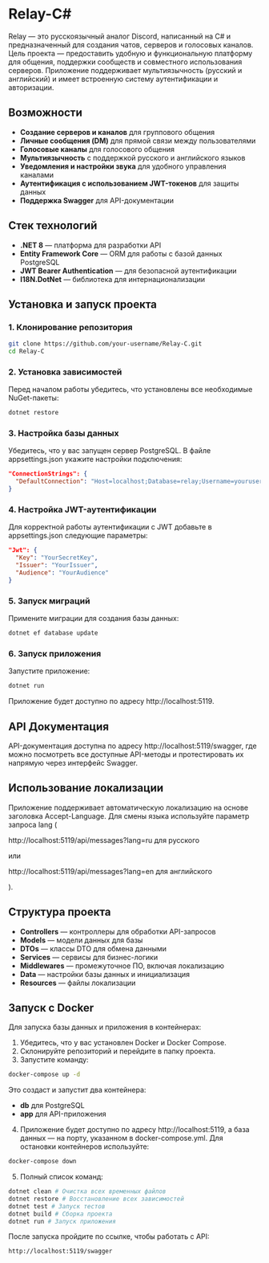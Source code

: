 # Relay-C#

Relay — это русскоязычный аналог Discord, написанный на C# и предназначенный для создания чатов, серверов и голосовых каналов. Цель проекта — предоставить удобную и функциональную платформу для общения, поддержки сообществ и совместного использования серверов. Приложение поддерживает мультиязычность (русский и английский) и имеет встроенную систему аутентификации и авторизации.

## Возможности

- **Создание серверов и каналов** для группового общения
- **Личные сообщения (DM)** для прямой связи между пользователями
- **Голосовые каналы** для голосового общения
- **Мультиязычность** с поддержкой русского и английского языков
- **Уведомления и настройки звука** для удобного управления каналами
- **Аутентификация с использованием JWT-токенов** для защиты данных
- **Поддержка Swagger** для API-документации

## Стек технологий

- **.NET 8** — платформа для разработки API
- **Entity Framework Core** — ORM для работы с базой данных PostgreSQL
- **JWT Bearer Authentication** — для безопасной аутентификации
- **I18N.DotNet** — библиотека для интернационализации

## Установка и запуск проекта

### 1. Клонирование репозитория
```bash
git clone https://github.com/your-username/Relay-C.git
cd Relay-C
```

### 2. Установка зависимостей
Перед началом работы убедитесь, что установлены все необходимые NuGet-пакеты:

```bash
dotnet restore
```

### 3. Настройка базы данных
Убедитесь, что у вас запущен сервер PostgreSQL. В файле appsettings.json укажите настройки подключения:

```json
"ConnectionStrings": {
  "DefaultConnection": "Host=localhost;Database=relay;Username=yourusername;Password=yourpassword"
}
```

### 4. Настройка JWT-аутентификации
Для корректной работы аутентификации с JWT добавьте в appsettings.json следующие параметры:

```json
"Jwt": {
  "Key": "YourSecretKey",
  "Issuer": "YourIssuer",
  "Audience": "YourAudience"
}
```

### 5. Запуск миграций
Примените миграции для создания базы данных:

```bash
dotnet ef database update
```

### 6. Запуск приложения
Запустите приложение:

```bash
dotnet run
```

Приложение будет доступно по адресу http://localhost:5119.

## API Документация

API-документация доступна по адресу http://localhost:5119/swagger, где можно посмотреть все доступные API-методы и протестировать их напрямую через интерфейс Swagger.

## Использование локализации

Приложение поддерживает автоматическую локализацию на основе заголовка Accept-Language. Для смены языка используйте параметр запроса lang
(
  
  http://localhost:5119/api/messages?lang=ru для русского

  или

  http://localhost:5119/api/messages?lang=en для английского

).

## Структура проекта

- **Controllers** — контроллеры для обработки API-запросов
- **Models** — модели данных для базы
- **DTOs** — классы DTO для обмена данными
- **Services** — сервисы для бизнес-логики
- **Middlewares** — промежуточное ПО, включая локализацию
- **Data** — настройки базы данных и инициализация
- **Resources** — файлы локализации

## Запуск с Docker

Для запуска базы данных и приложения в контейнерах:

1. Убедитесь, что у вас установлен Docker и Docker Compose.
2. Склонируйте репозиторий и перейдите в папку проекта.
3. Запустите команду:

```bash
docker-compose up -d
```

Это создаст и запустит два контейнера:

- **db** для PostgreSQL
- **app** для API-приложения

4. Приложение будет доступно по адресу http://localhost:5119, а база данных — на порту, указанном в docker-compose.yml.
Для остановки контейнеров используйте:

```bash
docker-compose down
```

5. Полный список команд:

```bash
dotnet clean # Очистка всех временных файлов
dotnet restore # Восстановление всех зависимостей
dotnet test # Запуск тестов
dotnet build # Сборка проекта
dotnet run # Запуск приложения
```

После запуска пройдите по ссылке, чтобы работать с API:

```
http://localhost:5119/swagger
```